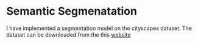 # Semantic Segmenatation
I have implemented a segmentation model on the cityscapes dataset. The dataset can be downloaded from the this [website](https://www.cityscapes-dataset.com)
